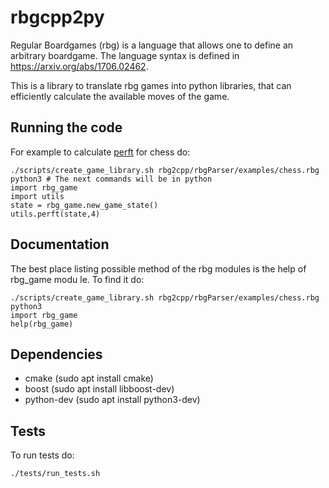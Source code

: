 # rbgcpp2py

Regular Boardgames (rbg) is a language that allows one to define an arbitrary boardgame.
The language syntax is defined in https://arxiv.org/abs/1706.02462.

This is a library to translate rbg games into python libraries, that can efficiently
calculate the available moves of the game.

## Running the code

For example to calculate [perft](https://www.chessprogramming.org/Perft) for chess do:

```
./scripts/create_game_library.sh rbg2cpp/rbgParser/examples/chess.rbg
python3 # The next commands will be in python
import rbg_game
import utils
state = rbg_game.new_game_state()
utils.perft(state,4)
```

## Documentation

The best place listing possible method of the rbg modules is the help of rbg_game modu
le. To find it do:

```
./scripts/create_game_library.sh rbg2cpp/rbgParser/examples/chess.rbg
python3
import rbg_game
help(rbg_game)
```

## Dependencies

* cmake (sudo apt install cmake)
* boost (sudo apt install libboost-dev)
* python-dev (sudo apt install python3-dev)

## Tests

To run tests do:
```
./tests/run_tests.sh
```


